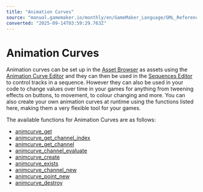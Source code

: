 ```yaml
---
title: "Animation Curves"
source: "manual.gamemaker.io/monthly/en/GameMaker_Language/GML_Reference/Asset_Management/Animation_Curves/Animation_Curves.htm"
converted: "2025-09-14T03:59:29.763Z"
---
```


# Animation Curves

Animation curves can be set up in the [Asset Browser](../../../../Introduction/The_Asset_Browser.md) as assets using the [Animation Curve Editor](../../../../The_Asset_Editors/Animation_Curves.md) and they can then be used in the [Sequences Editor](../../../../The_Asset_Editors/Sequences.md) to control tracks in a sequence. However they can also be used in your code to change values over time in your games for anything from tweening effects on buttons, to movement, to colour changing and more. You can also create your own animation curves at runtime using the functions listed here, making them a very flexible tool for your games.

The available functions for Animation Curves are as follows:

-   [animcurve\_get](animcurve_get.md)
-   [animcurve\_get\_channel\_index](animcurve_get_channel_index.md)
-   [animcurve\_get\_channel](animcurve_get_channel.md)
-   [animcurve\_channel\_evaluate](animcurve_channel_evaluate.md)
-   [animcurve\_create](animcurve_create.md)
-   [animcurve\_exists](animcurve_exists.md)
-   [animcurve\_channel\_new](animcurve_channel_new.md)
-   [animcurve\_point\_new](animcurve_point_new.md)
-   [animcurve\_destroy](animcurve_destroy.md)